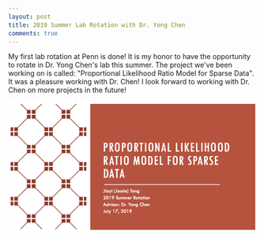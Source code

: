 ```yaml
---
layout: post
title: 2019 Summer Lab Rotation with Dr. Yong Chen
comments: true
---
```


My first lab rotation at Penn is done! It is my honor to have the opportunity to rotate in Dr. Yong Chen's lab this summer. The project we've been working on is called: "Proportional Likelihood Ratio Model for Sparse Data". It was a pleasure working with Dr. Chen! I look forward to working with Dr. Chen on more projects in the future!

![title](/img/2019summer_lab_rotation.png)
